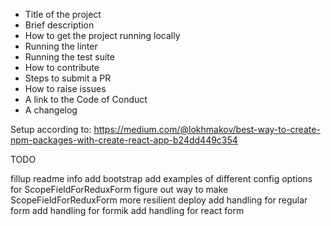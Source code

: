 * Title of the project
* Brief description
* How to get the project running locally
* Running the linter
* Running the test suite
* How to contribute
* Steps to submit a PR
* How to raise issues
* A link to the Code of Conduct
* A changelog

Setup according to:
https://medium.com/@lokhmakov/best-way-to-create-npm-packages-with-create-react-app-b24dd449c354

TODO

fillup readme info
add bootstrap
add examples of different config options for ScopeFieldForReduxForm
figure out way to make ScopeFieldForReduxForm more resilient
deploy
add handling for regular form
add handling for formik
add handling for react form
